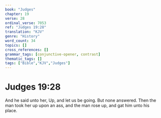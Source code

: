 ```yaml
---
book: "Judges"
chapter: 19
verse: 28
ordinal_verse: 7053
ref: "Judges 19:28"
translation: "KJV"
genre: "History"
word_count: 34
topics: []
cross_references: []
grammar_tags: [conjunctive-opener, contrast]
thematic_tags: []
tags: ["Bible","KJV","Judges"]
---
```


# Judges 19:28

And he said unto her, Up, and let us be going. But none answered. Then the man took her up upon an ass, and the man rose up, and gat him unto his place.
